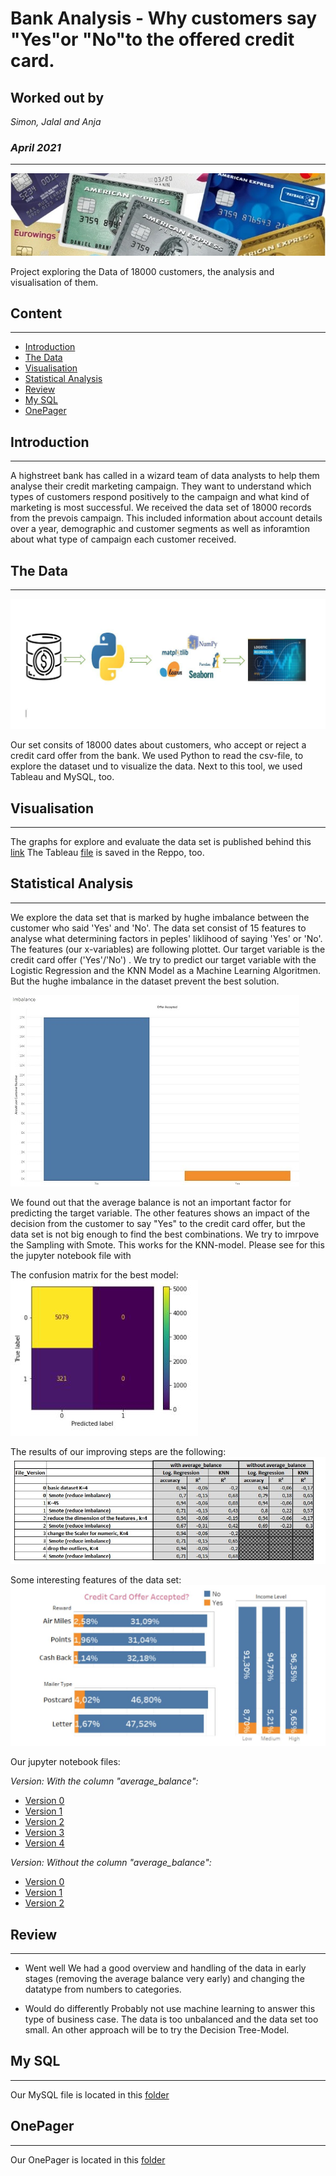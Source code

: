 # Bank Analysis - Why customers say "Yes"or "No"to the offered credit card.
## Worked out by
*Simon, Jalal and Anja*

### *April 2021*
***
![creditcards](https://github.com/AnjaFechner/bellatrix-lestrange/blob/main/pictures/creditcards.jpg)

Project exploring the Data of 18000 customers, the analysis and visualisation of them.


## Content
***

- [Introduction](#introduction)
- [The Data](#the-data)
- [Visualisation](#visualisation)
- [Statistical Analysis](#statistical-analysis)
- [Review](#review)
- [My SQL](#my-sql)
- [OnePager](#OnePager)

## Introduction
***

A highstreet bank has called in a wizard team of data analysts to help them analyse their credit marketing campaign. 
They want to understand which types of customers respond positively to the campaign and what kind of marketing is most successful.
We received the data set of 18000 records from the prevois campaign. This included information about account details over a year, 
demographic and customer segments as well as inforamtion about what type of campaign each customer received.


## The Data 
***
![tools](https://github.com/AnjaFechner/bellatrix-lestrange/blob/main/pictures/tools.jpg)

Our set consits of 18000 dates about customers, who accept or reject a credit card offer from the bank. 
We used Python to read the csv-file, to explore the dataset und to visualize the data. Next to this tool, we used Tableau and MySQL, too.


## Visualisation
***

The graphs for explore and evaluate the data set is published behind this [link](https://public.tableau.com/profile/anja.fechner#!/)
The Tableau [file](https://github.com/AnjaFechner/bellatrix-lestrange/tree/main/tableau) is saved in the Reppo, too.


## Statistical Analysis 
***

We explore the data set that is marked by hughe imbalance between the customer who said 'Yes' and 'No'.
The data set consist of 15 features to analyse what determining factors in peples' liklihood of saying 'Yes' or 'No'.
The features (our x-variables) are following plottet. Our target variable is the credit card offer ('Yes'/'No') .
We try to predict our target variable with the Logistic Regression and the KNN Model as a Machine Learning Algoritmen.
But the hughe imbalance in the dataset prevent the best solution. 

![imbalance](https://github.com/AnjaFechner/bellatrix-lestrange/blob/main/pictures/imbalance.JPG)

We found out that the average balance is not an important factor for predicting the target variable. 
The other features shows an impact of the decision from the customer to say "Yes" to the credit card offer, but the data set is not big enough to find the best combinations.
We try to imrpove the Sampling with Smote. This works for the KNN-model. Please see for this the jupyter notebook file with

The confusion matrix for the best model:
![Confusion%20matrix](https://github.com/AnjaFechner/bellatrix-lestrange/blob/main/pictures/Confusion%20matrix.JPG)

The results of our improving steps are the following:
![table_of_results](https://github.com/AnjaFechner/bellatrix-lestrange/blob/main/pictures/table_of_results.JPG)

Some interesting features of the data set:
![interesting_features](https://github.com/AnjaFechner/bellatrix-lestrange/blob/main/pictures/interesting_features.JPG)

Our jupyter notebook files:

*Version: With the column "average_balance":*

- [Version 0](https://github.com/AnjaFechner/bellatrix-lestrange/blob/main/jupyter_notebook/with_avg_balance__version_0.ipynb)
- [Version 1](https://github.com/AnjaFechner/bellatrix-lestrange/blob/main/jupyter_notebook/with_avg_balance__version_1.ipynb)
- [Version 2](https://github.com/AnjaFechner/bellatrix-lestrange/blob/main/jupyter_notebook/with_avg_balance__version_2.ipynb)
- [Version 3](https://github.com/AnjaFechner/bellatrix-lestrange/blob/main/jupyter_notebook/with_avg_balance__version_3.ipynb)
- [Version 4](https://github.com/AnjaFechner/bellatrix-lestrange/blob/main/jupyter_notebook/with_avg_balance__version_4.ipynb)


*Version: Without the column "average_balance":*

- [Version 0](https://github.com/AnjaFechner/bellatrix-lestrange/blob/main/jupyter_notebook/without-balance-version_0.ipynb)
- [Version 1](https://github.com/AnjaFechner/bellatrix-lestrange/blob/main/jupyter_notebook/without-balance-version_1.ipynb)
- [Version 2](https://github.com/AnjaFechner/bellatrix-lestrange/blob/main/jupyter_notebook/without-balance-version_2.ipynb)


## Review
***

- Went well
We had a good overview and handling of the data in early stages (removing the average balance very early) and changing the datatype from numbers to categories.

- Would do differently
Probably not use machine learning to answer this type of business case. The data is too unbalanced and the data set too small. 
An other approach will be to try the Decision Tree-Model.


## My SQL
***

Our MySQL file is located in this [folder](https://github.com/AnjaFechner/bellatrix-lestrange/tree/main/mysql)

## OnePager
***

Our OnePager is located in this [folder](https://github.com/AnjaFechner/bellatrix-lestrange/tree/main/onepager)

